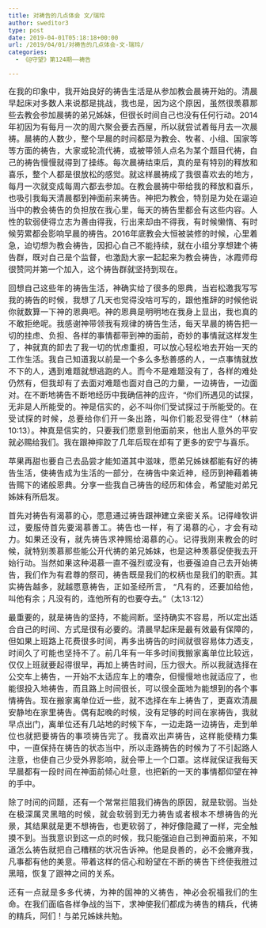 ```yaml
---
title: 对祷告的几点体会 文/瑞玲
author: sweditor3
type: post
date: 2019-04-01T05:18:18+00:00
url: /2019/04/01/对祷告的几点体会-文-瑞玲/
categories:
  - 《@守望》第124期——祷告

---
```

<p style="text-align: justify;">
  <span style="font-size: 12pt;">在我的印象中，我开始良好的祷告生活是从参加教会晨祷开始的。清晨早起床对多数人来说都是挑战，我也是，因为这个原因，虽然很羡慕那些去教会参加晨祷的弟兄姊妹，但很长时间自己也没有任何行动。2014年初因为有每月一次的周六聚会要去西屋，所以就尝试着每月去一次晨祷。晨祷的人数少，整个早晨的时间都是为教会、牧者、小组、国家等等方面的祷告，大家或轮流代祷，或被带领人点名为某个题目代祷，自己的祷告慢慢就得到了操练。每次晨祷结束后，真的是有特别的释放和喜乐，整个人都是很放松的感觉。就这样晨祷成了我很喜欢去的地方，每月一次就变成每周六都去参加。在教会晨祷中带给我的释放和喜乐，也吸引我每天清晨都到神面前来祷告。神把为教会，特别是为处在逼迫当中的教会祷告的负担放在我心里，每天的祷告里都会有这些内容。人性的软弱使得立志为善由得我，行出来却由不得我，有时候懒惰、有时候劳累都会影响早晨的祷告。2016年底教会大恒被装修的时候，心里着急，迫切想为教会祷告，因担心自己不能持续，就在小组分享想建个祷告群，既对自己是个监督，也激励大家一起起来为教会祷告，冰霞师母很赞同并第一个加入，这个祷告群就坚持到现在。</span>
</p>

<p style="text-align: justify;">
  <span style="font-size: 12pt;">回想自己这些年的祷告生活，神确实给了很多的恩典，当岩松邀我写写我的祷告的时候，我想了几天也觉得没啥可写的，跟他推辞的时候他说你就数算一下神的恩典吧。神的恩典是明明地在我身上显出，我也真的不敢拒绝呢。我感谢神带领我有规律的祷告生活，每天早晨的祷告把一切的挂虑、负担、各样的事情都带到神的面前，奇妙的事情就这样发生了，神就真的卸去了我一切的忧虑重担，可以放心轻松地去开始一天的工作生活。我自己知道我以前是一个多么多愁善感的人，一点事情就放不下的人，遇到难题就想逃跑的人。而今不是难题没有了，各样的难处仍然有，但我却有了去面对难题也面对自己的力量，一边祷告，一边面对。在不断地祷告不断地经历中我确信神的应许，“你们所遇见的试探，无非是人所能受的。神是信实的，必不叫你们受试探过于所能受的。在受试探的时候，总要给你们开一条出路，叫你们能忍受得住”（林前10:13）。神真是信实的，只要我们愿意到他面前来，他出人意外的平安就必赐给我们。我在跟神摔跤了几年后现在却有了更多的安宁与喜乐。</span>
</p>

<p style="text-align: justify;">
  <span style="font-size: 12pt;">苹果再甜也要自己去品尝才能知道其中滋味，愿弟兄姊妹都能有好的祷告生活，使祷告成为生活的一部分，在祷告中亲近神，经历到神藉着祷告赐下的诸般恩典。分享一些我自己祷告的经历和体会，希望能对弟兄姊妹有所启发。</span>
</p>

<p style="text-align: justify;">
  <span style="font-size: 12pt;">首先对祷告有渴慕的心，愿意通过祷告跟神建立亲密关系。记得峰牧讲过，要服侍首先要渴慕善工。祷告也一样，有了渴慕的心，才会有动力。如果还没有，就先祷告求神赐给渴慕的心。记得我刚来教会的时候，就特别羡慕那些能公开代祷的弟兄姊妹，也是这种羡慕促使我去开始行动。当然如果这种渴慕一直不强烈或没有，也要强迫自己去开始祷告，我们作为有君尊的祭司，祷告既是我们的权柄也是我们的职责。其实祷告越多，就越愿意祷告，正如圣经所言， “凡有的，还要加给他，叫他有余；凡没有的，连他所有的也要夺去。”（太13:12）</span>
</p>

<p style="text-align: justify;">
  <span style="font-size: 12pt;">最重要的，就是祷告的坚持，不能间断。坚持确实不容易，所以定出适合自己的时间、方式是很有必要的。清晨早起床是最有效最有保障的，但如果上班路上花费很多时间，再多出祷告的时间就很容易体力透支，时间久了可能也坚持不了。前几年有一年多时间我搬家离单位比较远，仅仅上班就要起得很早，再加上祷告时间，压力很大。所以我就选择在公交车上祷告，一开始不太适应车上的嘈杂，但慢慢地也就适应了，也能很投入地祷告，而且路上时间很长，可以很全面地为能想到的各个事情祷告。现在搬家离单位近一些，就不选择在车上祷告了，更喜欢清晨安静地在家里祷告。偶有起晚的时候，没有足够的时间在家祷告，我就早点出门，离单位还有几站地的时候下车，一边走路一边祷告，走到单位也就把要祷告的事项祷告完了。我喜欢出声祷告，这样能使精力集中，一直保持在祷告的状态当中，所以走路祷告的时候为了不引起路人注意，也使自己少受外界影响，就会带上一个口罩。这样就保证我每天早晨都有一段时间在神面前倾心吐意，也把新的一天的事情都仰望在神的手中。</span>
</p>

<p style="text-align: justify;">
  <span style="font-size: 12pt;">除了时间的问题，还有一个常常拦阻我们祷告的原因，就是软弱。当处在极深属灵黑暗的时候，就会软弱到无力祷告或者根本不想祷告的光景，其结果就是更不想祷告，也更软弱了，神好像隐藏了一样，完全触摸不到。当我意识到这一点的时候，我只能强迫自己到神面前来，不知道怎么祷告就把自己糟糕的状况告诉神。他是良善的，必不会撇弃我，凡事都有他的美意。带着这样的信心和盼望在不断的祷告下终使我胜过黑暗，恢复了跟神之间的关系。</span>
</p>

<p style="text-align: justify;">
  <span style="font-size: 12pt;">还有一点就是多多代祷，为神的国神的义祷告，神必会祝福我们的生命。在我们面临各样争战的当下，求神使我们都成为祷告的精兵，代祷的精兵，阿们！与弟兄姊妹共勉。</span>
</p>